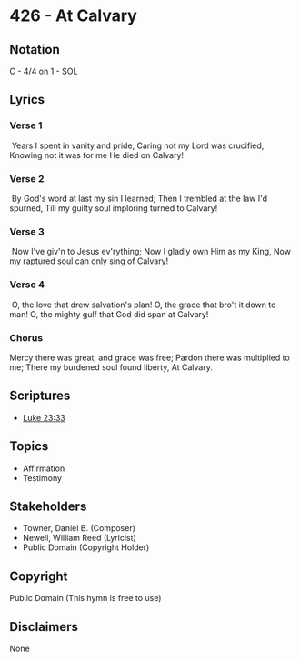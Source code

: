 # 426 - At Calvary

## Notation

C - 4/4 on 1 - SOL

## Lyrics

### Verse 1

 Years I spent in vanity and pride, Caring not my Lord was crucified, Knowing not it was for me He died on Calvary!

### Verse 2

 By God's word at last my sin I learned; Then I trembled at the law I'd spurned, Till my guilty soul imploring turned to Calvary!

### Verse 3

 Now I've giv'n to Jesus ev'rything; Now I gladly own Him as my King, Now my raptured soul can only sing of Calvary! 

### Verse 4

 O, the love that drew salvation's plan! O, the grace that bro't it down to man! O, the mighty gulf that God did span at Calvary!

### Chorus

Mercy there was great, and grace was free; Pardon there was multiplied to me; There my burdened soul found liberty, At Calvary.


## Scriptures

- [Luke 23:33](https://www.biblegateway.com/passage/?search=Luke%2023%3A33)

## Topics

- Affirmation
- Testimony

## Stakeholders

- Towner, Daniel B. (Composer)
- Newell, William Reed (Lyricist)
- Public Domain (Copyright Holder)

## Copyright

Public Domain
(This hymn is free to use)

## Disclaimers

None

